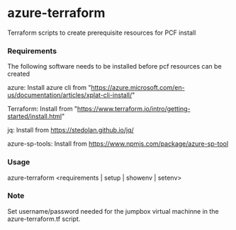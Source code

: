 # azure-terraform
Terraform scripts to create prerequisite resources for PCF install

### Requirements
The following software needs to be installed before pcf resources can be created

azure: Install azure cli from "https://azure.microsoft.com/en-us/documentation/articles/xplat-cli-install/"

Terraform: Install from "https://www.terraform.io/intro/getting-started/install.html"

jq: Install from https://stedolan.github.io/jq/

azure-sp-tools: Install from https://www.npmjs.com/package/azure-sp-tool

### Usage
   azure-terraform \<requirements | setup | showenv | setenv\>

### Note
Set username/password needed for the jumpbox virtual machinne in the azure-terraform.tf script.

